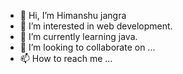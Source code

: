 - 👋 Hi, I’m Himanshu jangra
- 👀 I’m interested in web development. 
- 🌱 I’m currently learning java. 
- 💞️ I’m looking to collaborate on ...
- 📫 How to reach me ...

<!---
Himanshu25jangra/Himanshu25jangra is a ✨ special ✨ repository because its `README.md` (this file) appears on your GitHub profile.
You can click the Preview link to take a look at your changes.
--->
